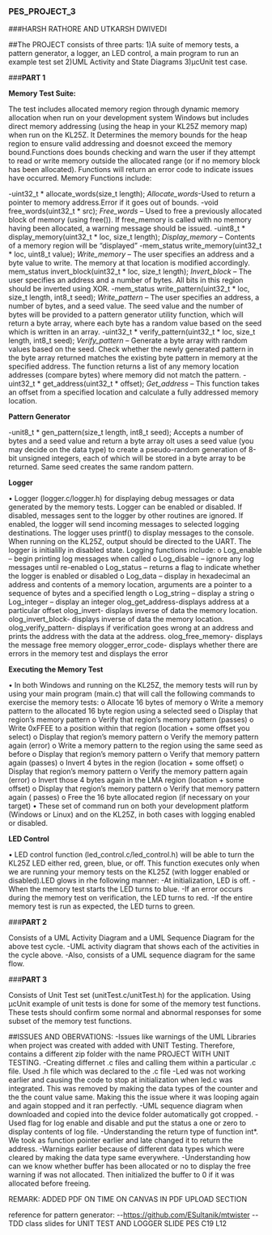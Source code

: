 ### PES_PROJECT_3

###HARSH RATHORE AND UTKARSH DWIVEDI

##The PROJECT consists of three parts:
1)A suite of memory tests, a pattern generator, a logger, an LED control, a main program to run an example test set
2)UML Activity and State Diagrams
3)μcUnit test case.

###**PART 1**

**Memory Test Suite:**

The test includes allocated memory region through dynamic memory allocation when run on your development system Windows  but includes direct memory addressing (using the heap in your KL25Z memory map) when run on the KL25Z.
It Determines the memory bounds for the heap region to ensure valid addressing and doesnot exceed the memory bound.Functions does bounds checking and warn the user if they attempt to read or write memory outside the allocated range (or if no memory block has been allocated). Functions will return an error code to indicate issues have occurred.
Memory Functions include:

-uint32_t * allocate_words(size_t length);
*Allocate_words*-Used to return a pointer to memory address.Error if it goes out of bounds.
-void free_words(uint32_t * src);
*Free_words* – Used to free a previously allocated block of memory (using free()). If free_memory is called with no memory having been allocated, a warning message should be issued.
-uint8_t * display_memory(uint32_t * loc, size_t length);
*Display_memory* – Contents of a memory region will be “displayed” 
-mem_status write_memory(uint32_t * loc, uint8_t value);
*Write_memory* – The user specifies an address and a byte value to write. The memory at that location is modified accordingly.
 mem_status invert_block(uint32_t * loc, size_t length);
*Invert_block* – The user specifies an address and a number of bytes. All bits in this region should be inverted using XOR.
-mem_status write_pattern(uint32_t * loc, size_t length, int8_t seed);
*Write_pattern* – The user specifies an address, a number of bytes, and a seed value. The seed value and the number of bytes will be provided to a pattern generator utility function, which will return a byte array, where each byte has a random value based on the seed which is written in an array.
-uint32_t * verify_pattern(uint32_t * loc, size_t length, int8_t seed);
*Verify_pattern* –  Generate a byte array with random values based on the seed. Check whether the newly generated pattern in the byte array returned matches the existing byte pattern in memory at the specified address. The function returns a list of any memory location addresses (compare bytes) where memory did not match the pattern.
-uint32_t * get_address(uint32_t * offset); 
*Get_address* – This function takes an offset from a specified location and calculate a fully addressed memory location.

**Pattern Generator**

-unit8_t * gen_pattern(size_t length, int8_t seed);
Accepts a number of bytes and a seed value and return a byte array
oIt uses a seed value (you may decide on the data type) to create a pseudo-random generation of 8-bit unsigned integers, each of which will be stored in a byte array to be returned. Same seed creates the same random pattern.

**Logger**

• Logger (logger.c/logger.h) for displaying debug messages or data generated by the memory tests. Logger can be enabled or disabled.
If disabled, messages sent to the logger by other routines are ignored. If enabled, the logger will send incoming messages to selected logging destinations.
The logger uses printf() to display messages to the console. When running on the KL25Z, output should be directed to the UART. The logger is initialilly in disabled state. Logging functions include:
o Log_enable – begin printing log messages when called
o Log_disable – ignore any log messages until re-enabled
o Log_status – returns a flag to indicate whether the logger is enabled or disabled
o Log_data – display in hexadecimal an address and contents of a memory location, arguments are a pointer to a sequence of bytes and a specified length
o Log_string – display a string
o Log_integer – display an integer
olog_get_address-displays address at a particular offset
olog_invert- displays inverse of data the memory location.
olog_invert_block- displays inverse of data the memory location.
olog_verify_pattern- displays if verification goes wrong at an address and prints the address with the data at the address.
olog_free_memory- displays the message free memory
ologger_error_code- displays whether there are errors in the memory test and displays the error 


**Executing the Memory Test**

• In both Windows and running on the KL25Z, the memory tests will run by using your main program (main.c) that will call the following commands to exercise the memory tests:
o Allocate 16 bytes of memory
o Write a memory pattern to the allocated 16 byte region using a selected seed
o Display that region’s memory pattern
o Verify that region’s memory pattern (passes)
o Write 0xFFEE to a position within that region (location + some offset you select)
o Display that region’s memory pattern
o Verify the memory pattern again (error)
o Write a memory pattern to the region using the same seed as before
o Display that region’s memory pattern
o Verify that memory pattern again (passes)
o Invert 4 bytes in the region (location + some offset)
o Display that region’s memory pattern
o Verify the memory pattern again (error)
o Invert those 4 bytes again in the LMA region (location + some offset)
o Display that region’s memory pattern
o Verify that memory pattern again ( passes)
o Free the 16 byte allocated region (if necessary on your target)
• These set of command run on both your development platform (Windows or Linux) and on the KL25Z, in both cases with logging enabled or disabled. 

**LED Control**

• LED control function (led_control.c/led_control.h) will be able to turn the KL25Z LED either red, green, blue, or off. This function executes only when we are running your memory tests on the KL25Z (with logger enabled or disabled).LED glows in rhe following manner:
-At initialization, LED is off.
-When the memory test starts the LED turns to blue.
-If an error occurs during the memory test on verification, the LED turns to red. 
-If the entire memory test is run as expected, the LED turns to green.

###**PART 2**

Consists of a UML Activity Diagram and a UML Sequence Diagram for the above test cycle.
-UML activity diagram that shows each of the activities in the cycle above. 
-Also, consists of a UML sequence diagram for the same flow. 

###**PART 3**

Consists of Unit Test set (unitTest.c/unitTest.h) for the application.
Using μcUnit example of unit tests is done for some of the memory test functions. These tests should confirm some normal and abnormal responses for some subset of the memory test functions.

##ISSUES AND OBERVATIONS:
-Issues like warnings of the UML Libraries when project was created with added with UNIT Testing. Therefore, contains a different zip folder with the name PROJECT WITH UNIT TESTING.
-Creating differnet .c files and calling them within a particular .c file. Used .h file which was declared to the .c file
-Led was not working earlier and causing the code to stop at initialization when led.c was integrated. This was removed by making the data types of the counter and the the count value same. Making this the issue where it was looping again and again stopped and it ran perfectly.
-UML sequence diagram when downloaded and copied into the device folder automatically got cropped.
-Used flag for log enable and disable and put the status a one or zero to display contents of log file.
-Understanding the return type of function int*. We took as function pointer earlier and late changed it to return the address.
-Warnings earlier because of different data types which were cleared by making the data type same everywhere.
-Understanding how can we know whether buffer has been allocated or no to display the free warning if was not allocated. Then initialized the buffer to 0 if it was allocated before freeing.


REMARK: ADDED PDF ON TIME ON CANVAS IN PDF UPLOAD SECTION

reference for pattern generator:
--https://github.com/ESultanik/mtwister
--TDD class slides for UNIT TEST AND LOGGER SLIDE PES C19 L12
